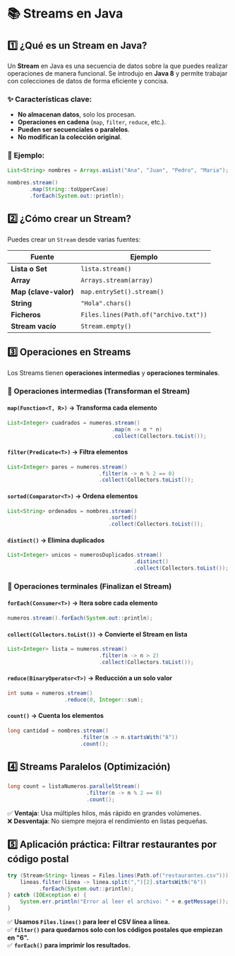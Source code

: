# 📚 Streams en Java

## 1️⃣ ¿Qué es un Stream en Java?
Un **Stream** en Java es una secuencia de datos sobre la que puedes realizar operaciones de manera funcional. Se introdujo en **Java 8** y permite trabajar con colecciones de datos de forma eficiente y concisa.

### ✨ Características clave:
- **No almacenan datos**, solo los procesan.
- **Operaciones en cadena** (`map`, `filter`, `reduce`, etc.).
- **Pueden ser secuenciales o paralelos**.
- **No modifican la colección original**.

### 📝 Ejemplo:
```java
List<String> nombres = Arrays.asList("Ana", "Juan", "Pedro", "Maria");

nombres.stream()
       .map(String::toUpperCase)
       .forEach(System.out::println);
```

## 2️⃣ ¿Cómo crear un Stream?
Puedes crear un `Stream` desde varias fuentes:

| Fuente | Ejemplo |
|--------|---------|
| **Lista o Set** | `lista.stream()` |
| **Array** | `Arrays.stream(array)` |
| **Map (clave-valor)** | `map.entrySet().stream()` |
| **String** | `"Hola".chars()` |
| **Ficheros** | `Files.lines(Path.of("archivo.txt"))` |
| **Stream vacío** | `Stream.empty()` |

## 3️⃣ Operaciones en Streams
Los Streams tienen **operaciones intermedias** y **operaciones terminales**.

### 🔹 Operaciones intermedias (Transforman el Stream)
#### `map(Function<T, R>)` → Transforma cada elemento
```java
List<Integer> cuadrados = numeros.stream()
                                 .map(n -> n * n)
                                 .collect(Collectors.toList());
```

#### `filter(Predicate<T>)` → Filtra elementos
```java
List<Integer> pares = numeros.stream()
                             .filter(n -> n % 2 == 0)
                             .collect(Collectors.toList());
```

#### `sorted(Comparator<T>)` → Ordena elementos
```java
List<String> ordenados = nombres.stream()
                                .sorted()
                                .collect(Collectors.toList());
```

#### `distinct()` → Elimina duplicados
```java
List<Integer> unicos = numerosDuplicados.stream()
                                        .distinct()
                                        .collect(Collectors.toList());
```

### 🔹 Operaciones terminales (Finalizan el Stream)
#### `forEach(Consumer<T>)` → Itera sobre cada elemento
```java
numeros.stream().forEach(System.out::println);
```

#### `collect(Collectors.toList())` → Convierte el Stream en lista
```java
List<Integer> lista = numeros.stream()
                             .filter(n -> n > 2)
                             .collect(Collectors.toList());
```

#### `reduce(BinaryOperator<T>)` → Reducción a un solo valor
```java
int suma = numeros.stream()
                  .reduce(0, Integer::sum);
```

#### `count()` → Cuenta los elementos
```java
long cantidad = nombres.stream()
                       .filter(n -> n.startsWith("A"))
                       .count();
```

## 4️⃣ Streams Paralelos (Optimización)
```java
long count = listaNumeros.parallelStream()
                         .filter(n -> n % 2 == 0)
                         .count();
```
✅ **Ventaja**: Usa múltiples hilos, más rápido en grandes volúmenes.  
❌ **Desventaja**: No siempre mejora el rendimiento en listas pequeñas.

## 5️⃣ Aplicación práctica: Filtrar restaurantes por código postal
```java
try (Stream<String> lineas = Files.lines(Path.of("restaurantes.csv"))) {
    lineas.filter(linea -> linea.split(",")[2].startsWith("6"))
          .forEach(System.out::println);
} catch (IOException e) {
    System.err.println("Error al leer el archivo: " + e.getMessage());
}
```
✅ **Usamos `Files.lines()` para leer el CSV línea a línea.**  
✅ **`filter()` para quedarnos solo con los códigos postales que empiezan en "6".**  
✅ **`forEach()` para imprimir los resultados.**  


